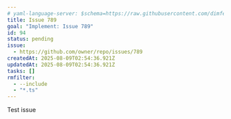 ```yaml
---
# yaml-language-server: $schema=https://raw.githubusercontent.com/dimfeld/llmutils/main/schema/rmplan-plan-schema.json
title: Issue 789
goal: "Implement: Issue 789"
id: 94
status: pending
issue:
  - https://github.com/owner/repo/issues/789
createdAt: 2025-08-09T02:54:36.921Z
updatedAt: 2025-08-09T02:54:36.921Z
tasks: []
rmfilter:
  - --include
  - "*.ts"
---
```


Test issue
